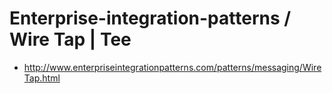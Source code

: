 # Enterprise-integration-patterns / Wire Tap | Tee

* http://www.enterpriseintegrationpatterns.com/patterns/messaging/WireTap.html
